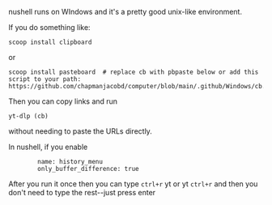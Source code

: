 nushell runs on WIndows and it's a pretty good unix-like environment.

If you do something like:

    scoop install clipboard

or

    scoop install pasteboard  # replace cb with pbpaste below or add this script to your path: https://github.com/chapmanjacobd/computer/blob/main/.github/Windows/cb.bat

Then you can copy links and run 

    yt-dlp (cb)

without needing to paste the URLs directly.

In nushell, if you enable 

            name: history_menu
            only_buffer_difference: true

After you run it once then you can type `ctrl+r` yt or yt `ctrl+r` and then you don't need to type the rest--just press enter
